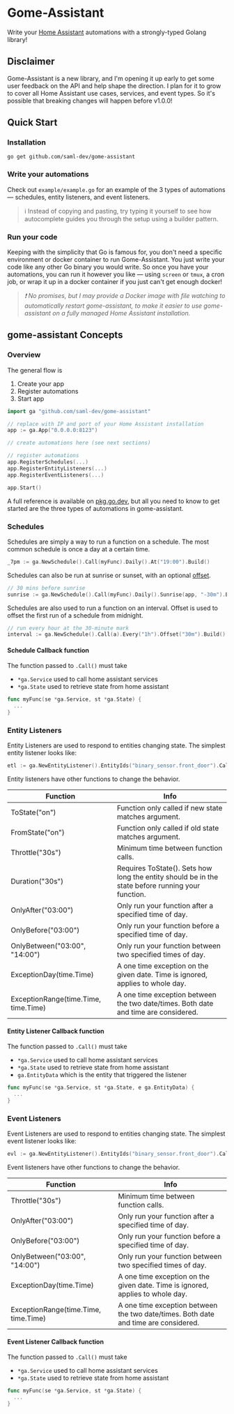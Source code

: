 # Gome-Assistant

Write your [Home Assistant](https://www.home-assistant.io/) automations with a strongly-typed Golang library!

## Disclaimer

Gome-Assistant is a new library, and I'm opening it up early to get some user feedback on the API and help shape the direction. I plan for it to grow to cover all Home Assistant use cases, services, and event types. So it's possible that breaking changes will happen before v1.0.0!

## Quick Start

### Installation

```
go get github.com/saml-dev/gome-assistant
```

### Write your automations

Check out `example/example.go` for an example of the 3 types of automations — schedules, entity listeners, and event listeners.

> ℹ️ Instead of copying and pasting, try typing it yourself to see how autocomplete guides you through the setup using a builder pattern.

### Run your code

Keeping with the simplicity that Go is famous for, you don't need a specific environment or docker container to run Gome-Assistant. You just write your code like any other Go binary you would write. So once you have your automations, you can run it however you like — using `screen` or `tmux`, a cron job, or wrap it up in a docker container if you just can't get enough docker!

> _❗ No promises, but I may provide a Docker image with file watching to automatically restart gome-assistant, to make it easier to use gome-assistant on a fully managed Home Assistant installation._

## gome-assistant Concepts

### Overview

The general flow is

1. Create your app
2. Register automations
3. Start app

```go
import ga "github.com/saml-dev/gome-assistant"

// replace with IP and port of your Home Assistant installation
app := ga.App("0.0.0.0:8123")

// create automations here (see next sections)

// register automations
app.RegisterSchedules(...)
app.RegisterEntityListeners(...)
app.RegisterEventListeners(...)

app.Start()
```

A full reference is available on [pkg.go.dev](https://pkg.go.dev/github.com/saml-dev/gome-assistant), but all you need to know to get started are the three types of automations in gome-assistant.

### Schedules

Schedules are simply a way to run a function on a schedule. The most common schedule is once a day at a certain time.

```go
_7pm := ga.NewSchedule().Call(myFunc).Daily().At("19:00").Build()
```

Schedules can also be run at sunrise or sunset, with an optional [offset](https://pkg.go.dev/time#ParseDuration).

```go
// 30 mins before sunrise
sunrise := ga.NewSchedule().Call(myFunc).Daily().Sunrise(app, "-30m").Build()
```

Schedules are also used to run a function on an interval. Offset is used to offset the first run of a schedule from midnight.

```go
// run every hour at the 30-minute mark
interval := ga.NewSchedule().Call(a).Every("1h").Offset("30m").Build()
```

#### Schedule Callback function

The function passed to `.Call()` must take

- `*ga.Service` used to call home assistant services
- `*ga.State` used to retrieve state from home assistant

```go
func myFunc(se *ga.Service, st *ga.State) {
  ...
}
```

### Entity Listeners

Entity Listeners are used to respond to entities changing state. The simplest entity listener looks like:

```go
etl := ga.NewEntityListener().EntityIds("binary_sensor.front_door").Call(myFunc).Build()
```

Entity listeners have other functions to change the behavior.

| Function                             | Info                                                                                              |
| ------------------------------------ | ------------------------------------------------------------------------------------------------- |
| ToState("on")                        | Function only called if new state matches argument.                                               |
| FromState("on")                      | Function only called if old state matches argument.                                               |
| Throttle("30s")                      | Minimum time between function calls.                                                              |
| Duration("30s")                      | Requires ToState(). Sets how long the entity should be in the state before running your function. |
| OnlyAfter("03:00")                   | Only run your function after a specified time of day.                                             |
| OnlyBefore("03:00")                  | Only run your function before a specified time of day.                                            |
| OnlyBetween("03:00", "14:00")        | Only run your function between two specified times of day.                                        |
| ExceptionDay(time.Time)              | A one time exception on the given date. Time is ignored, applies to whole day.                    |
| ExceptionRange(time.Time, time.Time) | A one time exception between the two date/times. Both date and time are considered.               |

#### Entity Listener Callback function

The function passed to `.Call()` must take

- `*ga.Service` used to call home assistant services
- `*ga.State` used to retrieve state from home assistant
- `ga.EntityData` which is the entity that triggered the listener

```go
func myFunc(se *ga.Service, st *ga.State, e ga.EntityData) {
  ...
}
```

### Event Listeners

Event Listeners are used to respond to entities changing state. The simplest event listener looks like:

```go
evl := ga.NewEntityListener().EntityIds("binary_sensor.front_door").Call(myFunc).Build()
```

Event listeners have other functions to change the behavior.

| Function                             | Info                                                                                |
| ------------------------------------ | ----------------------------------------------------------------------------------- |
| Throttle("30s")                      | Minimum time between function calls.                                                |
| OnlyAfter("03:00")                   | Only run your function after a specified time of day.                               |
| OnlyBefore("03:00")                  | Only run your function before a specified time of day.                              |
| OnlyBetween("03:00", "14:00")        | Only run your function between two specified times of day.                          |
| ExceptionDay(time.Time)              | A one time exception on the given date. Time is ignored, applies to whole day.      |
| ExceptionRange(time.Time, time.Time) | A one time exception between the two date/times. Both date and time are considered. |

#### Event Listener Callback function

The function passed to `.Call()` must take

- `*ga.Service` used to call home assistant services
- `*ga.State` used to retrieve state from home assistant

```go
func myFunc(se *ga.Service, st *ga.State) {
  ...
}
```
